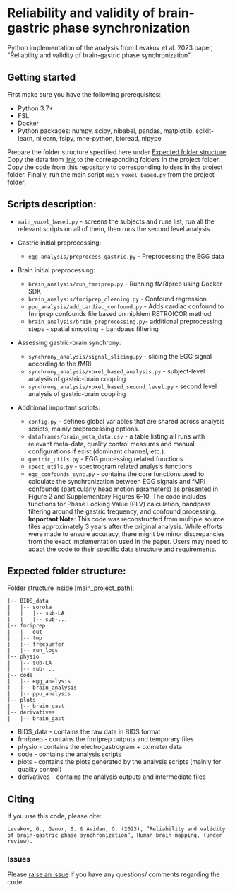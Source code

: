# Reliability and validity of brain-gastric phase synchronization

Python implementation of the analysis from Levakov et al. 2023 paper, "Reliability and validity of brain-gastric phase 
synchronization".

## Getting started
First make sure you have the following prerequisites:
- Python 3.7+
- FSL
- Docker
- Python packages: numpy, scipy, nibabel, pandas, matplotlib, scikit-learn, nilearn, fslpy, mne-python, bioread, nipype

Prepare the folder structure specified here under [Expected folder structure](#expected-folder-structure).
Copy the data from [link](https://doi.org/10.6084/m9.figshare.21952910.v1) to the corresponding folders in the project folder.
Copy the code from this repository to corresponding folders in the project folder.
Finally, run the main script `main_voxel_based.py` from the project folder.

## Scripts description:
* `main_voxel_based.py` - screens the subjects and runs list, run all the relevant scripts on all of them, then runs the second level analysis.

* Gastric initial preprocessing:
  * `egg_analysis/preprocess_gastric.py` - Preprocessing the EGG data

* Brain initial preprocessing:
  * `brain_analysis/run_fmriprep.py` - Running fMRIprep using Docker SDK
  * `brain_analysis/fmriprep_cleaning.py` - Confound regression
  * `ppu_analysis/add_cardiac_confound.py` - Adds cardiac confound to fmriprep confounds file based on niphlem RETROICOR method
  * `brain_analysis/brain_preprocessing.py`- additional preprocessing steps - spatial smooting + bandpass filtering 

* Assessing gastric-brain synchrony:
  * `synchrony_analysis/signal_slicing.py` - slicing the EGG signal according to the fMRI
  * `synchrony_analysis/voxel_based_analysis.py` - subject-level analysis of gastric-brain coupling
  * `synchrony_analysis/voxel_based_second_level.py` - second level analysis of gastric-brain coupling

* Additional important scripts:
  * `config.py` - defines global variables that are shared across analysis scripts, mainly preprocessing options.
  * `dataframes/brain_meta_data.csv` - a table listing all runs with relevant meta-data, quality control measures and manual configurations if exist (dominant channel, etc.).
  * `gastric_utils.py` - EGG processing related functions
  * `spect_utils.py` - spectrogram related analysis functions
  * `egg_confounds_sync.py` - contains the core functions used to calculate the synchronization between EGG signals and fMRI confounds (particularly head motion parameters) as presented in Figure 2 and Supplementary Figures 6-10. The code includes functions for Phase Locking Value (PLV) calculation, bandpass filtering around the gastric frequency, and confound processing. **Important Note**: This code was reconstructed from multiple source files approximately 3 years after the original analysis. While efforts were made to ensure accuracy, there might be minor discrepancies from the exact implementation used in the paper. Users may need to adapt the code to their specific data structure and requirements.

## Expected folder structure:

Folder structure inside [main_project_path]:

    |-- BIDS_data
    |   |-- soroka
    |   |   |-- sub-LA
    |   |   |-- sub-...
    |-- fmriprep
    |   |-- out
    |   |-- tmp
    |   |-- freesurfer
    |   |-- run_logs
    |-- physio
    |   |-- sub-LA
    |   |-- sub-...
    |-- code
    |   |-- egg_analysis
    |   |-- brain_analysis
    |   |-- ppu_analysis
    |-- plots
    |   |-- brain_gast
    |-- derivatives
    |   |-- brain_gast
* BIDS_data - contains the raw data in BIDS format
* fmriprep - contains the fmriprep outputs and temporary files
* physio - contains the electrogastrogram + oximeter data
* code - contains the analysis scripts
* plots - contains the plots generated by the analysis scripts (mainly for quality control)
* derivatives - contains the analysis outputs and intermediate files

## Citing

If you use this code, please cite:

    Levakov, G., Ganor, S. & Avidan, G. (2023), “Reliability and validity of brain-gastric phase synchronization”, Human brain mapping, (under review).

### Issues
Please [raise an issue](https://github.com/GidLev/cepy/issues) if you have any questions/ comments regarding the code.

